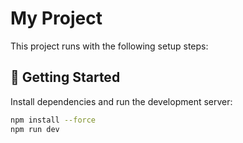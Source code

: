 # My Project

This project runs with the following setup steps:

## 🚀 Getting Started

Install dependencies and run the development server:

```bash
npm install --force
npm run dev
